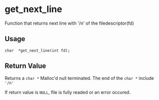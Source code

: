 # get_next_line
Function that returns next line with '/n' of the filedescriptor(fd)

## Usage
    char  *get_next_line(int fd);

## Return Value
Returns a `char *` Malloc'd null terminated.
The end of the `char *` include `'/n'`

If return value is `NULL`, file is fully readed or an error occured.
